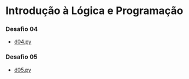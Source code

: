 # Introdução à Lógica e Programação
### Desafio 04
* [d04.py](https://github.com/felipemadu13/IFRN/blob/da5b1b2784c1a13b37b551f19fd5d8f97a6e669f/logica_programacao/desafio_04/d04.py)
### Desafio 05
* [d05.py](https://github.com/felipemadu13/IFRN/blob/da5b1b2784c1a13b37b551f19fd5d8f97a6e669f/logica_programacao/desafio_05/d05.py)
